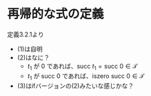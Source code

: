 # 再帰的な式の定義

定義3.2.1より

- (1)は自明
- (2)はなに？
  - $t_1$ が $0$ であれば、$\mathrm{succ}\ t_1 = \mathrm{succ}\ 0 \in \mathcal{T}$
  - $t_1$ が $\mathrm{succ}\ 0$ であれば、$\mathrm{iszero}\ \mathrm{succ}\ 0 \in \mathcal{T}$
- (3)はifバージョンの(2)みたいな感じかな？
